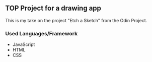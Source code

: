 ## TOP Project for a drawing app

This is my take on the project "Etch a Sketch" from the Odin Project.

### Used Languages/Framework
* JavaScript
* HTML
* CSS

